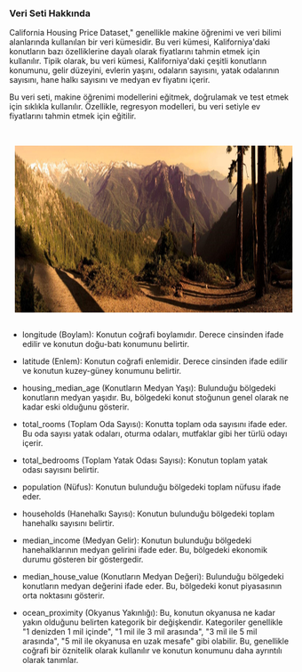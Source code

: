 ### Veri Seti Hakkında




<p>
California Housing Price Dataset," genellikle makine öğrenimi ve veri bilimi alanlarında kullanılan bir veri kümesidir. Bu veri kümesi, Kaliforniya'daki konutların bazı özelliklerine dayalı olarak fiyatlarını tahmin etmek için kullanılır. Tipik olarak, bu veri kümesi, Kaliforniya'daki çeşitli konutların konumunu, gelir düzeyini, evlerin yaşını, odaların sayısını, yatak odalarının sayısını, hane halkı sayısını ve medyan ev fiyatını içerir.

Bu veri seti, makine öğrenimi modellerini eğitmek, doğrulamak ve test etmek için sıklıkla kullanılır. Özellikle, regresyon modelleri, bu veri setiyle ev fiyatlarını tahmin etmek için eğitilir.</p><br>

<div style="display: flex;">
    <img src="jpg/california.jpg" alt="california" style="width:500px;height:300px; margin-left: 10px;">
</div><br>


- longitude (Boylam): Konutun coğrafi boylamıdır. Derece cinsinden ifade edilir ve konutun doğu-batı konumunu belirtir.

- latitude (Enlem): Konutun coğrafi enlemidir. Derece cinsinden ifade edilir ve konutun kuzey-güney konumunu belirtir.

- housing_median_age (Konutların Medyan Yaşı): Bulunduğu bölgedeki konutların medyan yaşıdır. Bu, bölgedeki konut stoğunun genel olarak ne kadar eski olduğunu gösterir.

- total_rooms (Toplam Oda Sayısı): Konutta toplam oda sayısını ifade eder. Bu oda sayısı yatak odaları, oturma odaları, mutfaklar gibi her türlü odayı içerir.

- total_bedrooms (Toplam Yatak Odası Sayısı): Konutun toplam yatak odası sayısını belirtir.

- population (Nüfus): Konutun bulunduğu bölgedeki toplam nüfusu ifade eder.

- households (Hanehalkı Sayısı): Konutun bulunduğu bölgedeki toplam hanehalkı sayısını belirtir.

- median_income (Medyan Gelir): Konutun bulunduğu bölgedeki hanehalklarının medyan gelirini ifade eder. Bu, bölgedeki ekonomik durumu gösteren bir göstergedir.

- median_house_value (Konutların Medyan Değeri): Bulunduğu bölgedeki konutların medyan değerini ifade eder. Bu, bölgedeki konut piyasasının orta noktasını gösterir.

- ocean_proximity (Okyanus Yakınlığı): Bu, konutun okyanusa ne kadar yakın olduğunu belirten kategorik bir değişkendir. Kategoriler genellikle "1 denizden 1 mil içinde", "1 mil ile 3 mil arasında", "3 mil ile 5 mil arasında", "5 mil ile okyanusa en uzak mesafe" gibi olabilir. Bu, genellikle coğrafi bir öznitelik olarak kullanılır ve konutun konumunu daha ayrıntılı olarak tanımlar.
